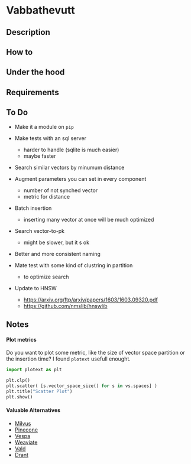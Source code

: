 # Vabbathevutt

## Description



## How to

## Under the hood

## Requirements

## To Do

- Make it a module on `pip`

- Make tests with an sql server
    - harder to handle (sqlite is much easier)
    - maybe faster

- Search similar vectors by minumum distance

- Augment parameters you can set in every component
    - number of not synched vector
    - metric for distance

- Batch insertion
    - inserting many vector at once will be much optimized

- Search vector-to-pk
    - might be slower, but it s ok

- Better and more consistent naming

- Mate test with some kind of clustring in partition
    - to optimize search

- Update to HNSW
    - https://arxiv.org/ftp/arxiv/papers/1603/1603.09320.pdf
    - https://github.com/nmslib/hnswlib

## Notes
#### Plot metrics
Do you want to plot some metric, like the size of vector space partition or the insertion time?
I found `plotext` usefull enought.

```python
import plotext as plt

plt.clp()
plt.scatter( [s.vector_space_size() for s in vs.spaces] )
plt.title("Scatter Plot")
plt.show()
```

#### Valuable Alternatives
- [Milvus](https://milvus.io)
- [Pinecone](https://www.pinecone.io)
- [Vespa](https://vespa.ai)
- [Weaviate](https://www.semi.technology/developers/weaviate/current)
- [Vald](https://vald.vdaas.org)
- [Drant](https://qdrant.tech)


